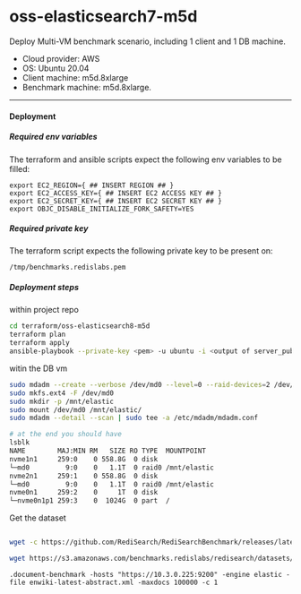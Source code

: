 # oss-elasticsearch7-m5d

Deploy Multi-VM benchmark scenario, including 1 client and 1 DB machine.
- Cloud provider: AWS
- OS: Ubuntu 20.04
- Client machine: m5d.8xlarge
- Benchmark machine: m5d.8xlarge. 

-------

#### Deployment

##### Required env variables

The terraform and ansible scripts expect the following env variables to be filled:
```
export EC2_REGION={ ## INSERT REGION ## }
export EC2_ACCESS_KEY={ ## INSERT EC2 ACCESS KEY ## }
export EC2_SECRET_KEY={ ## INSERT EC2 SECRET KEY ## }
export OBJC_DISABLE_INITIALIZE_FORK_SAFETY=YES
```

##### Required private key

The terraform script expects the following private key to be present on:
```
/tmp/benchmarks.redislabs.pem
```

##### Deployment steps
within project repo

```bash
cd terraform/oss-elasticsearch8-m5d
terraform plan
terraform apply
ansible-playbook --private-key <pem> -u ubuntu -i <output of server_public_ip>, ../deps/automata/ansible/elasticsearch.yml -K
```


witin the DB vm
```bash
sudo mdadm --create --verbose /dev/md0 --level=0 --raid-devices=2 /dev/nvme1n1 /dev/nvme2n1
sudo mkfs.ext4 -F /dev/md0
sudo mkdir -p /mnt/elastic
sudo mount /dev/md0 /mnt/elastic/
sudo mdadm --detail --scan | sudo tee -a /etc/mdadm/mdadm.conf

# at the end you should have
lsblk
NAME        MAJ:MIN RM   SIZE RO TYPE  MOUNTPOINT
nvme1n1     259:0    0 558.8G  0 disk  
└─md0         9:0    0   1.1T  0 raid0 /mnt/elastic
nvme2n1     259:1    0 558.8G  0 disk  
└─md0         9:0    0   1.1T  0 raid0 /mnt/elastic
nvme0n1     259:2    0     1T  0 disk  
└─nvme0n1p1 259:3    0  1024G  0 part  /

```

Get the dataset 

```bash

wget -c https://github.com/RediSearch/RediSearchBenchmark/releases/latest/download/document-benchmark-$(uname -mrs | awk '{ print tolower($1) }')-$(dpkg --print-architecture).tar.gz -O - | tar -xz

wget https://s3.amazonaws.com/benchmarks.redislabs/redisearch/datasets/enwiki-abstract/enwiki-latest-abstract.xml

```

```
.document-benchmark -hosts "https://10.3.0.225:9200" -engine elastic -file enwiki-latest-abstract.xml -maxdocs 100000 -c 1 
```